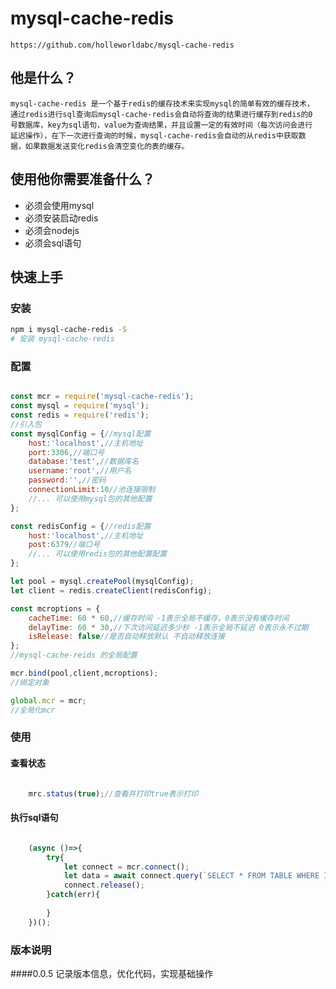 # mysql-cache-redis
    https://github.com/holleworldabc/mysql-cache-redis
## 他是什么？
    mysql-cache-redis 是一个基于redis的缓存技术来实现mysql的简单有效的缓存技术，
    通过redis进行sql查询后mysql-cache-redis会自动将查询的结果进行缓存到redis的0
    号数据库，key为sql语句，value为查询结果，并且设置一定的有效时间（每次访问会进行
    延迟操作），在下一次进行查询的时候，mysql-cache-redis会自动的从redis中获取数
    据，如果数据发送变化redis会清空变化的表的缓存。

## 使用他你需要准备什么？
- 必须会使用mysql
- 必须安装启动redis
- 必须会nodejs
- 必须会sql语句

## 快速上手
### 安装

```bash
npm i mysql-cache-redis -S
# 安装 mysql-cache-redis
```

### 配置

```js

const mcr = require('mysql-cache-redis');
const mysql = require('mysql');
const redis = require('redis');
//引入包
const mysqlConfig = {//mysql配置
    host:'localhost',//主机地址
    port:3306,//端口号
    database:'test',//数据库名
    username:'root',//用户名
    password:'',//密码
    connectionLimit:10//池连接限制
    //... 可以使用mysql包的其他配置
};

const redisConfig = {//redis配置
    host:'localhost',//主机地址
    post:6379//端口号
    //... 可以使用redis包的其他配置配置
};

let pool = mysql.createPool(mysqlConfig);
let client = redis.createClient(redisConfig);

const mcroptions = {
    cacheTime: 60 * 60,//缓存时间 -1表示全局不缓存，0表示没有缓存时间
    delayTime: 60 * 30,//下次访问延迟多少秒 -1表示全局不延迟 0表示永不过期
    isRelease: false//是否自动释放默认 不自动释放连接
};
//mysql-cache-reids 的全局配置

mcr.bind(pool,client,mcroptions);
//绑定对象

global.mcr = mcr;
//全局化mcr

```
### 使用

#### 查看状态
```js

    mrc.status(true);//查看并打印true表示打印

```

#### 执行sql语句
```js

    (async ()=>{
        try{
            let connect = mcr.connect();
            let data = await connect.query(`SELECT * FROM TABLE WHERE ID=?;`,[12]);
            connect.release();
        }catch(err){
            
        }
    })();

```

### 版本说明
####0.0.5
    记录版本信息，优化代码，实现基础操作
